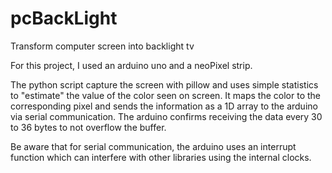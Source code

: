 # pcBackLight
Transform computer screen into backlight tv

For this project, I used an arduino uno and a neoPixel strip.

The python script capture the screen with pillow and uses simple statistics to "estimate" the value of the color seen on screen.
It maps the color to the corresponding pixel and sends the information as a 1D array to the arduino via serial communication.
The arduino confirms receiving the data every 30 to 36 bytes to not overflow the buffer.

Be aware that for serial communication, the arduino uses an interrupt function which can interfere with other libraries using the internal clocks.
